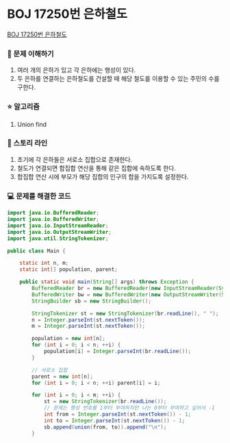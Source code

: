 # BOJ 17250번 은하철도

[BOJ 17250번 은하철도](https://www.acmicpc.net/problem/17250)

### 🤔 문제 이해하기

1. 여러 개의 은하가 있고 각 은하에는 행성이 있다.
2. 두 은하를 연결하는 은하철도를 건설할 때 해당 철도를 이용할 수 있는 주민의 수를 구한다.

### ⭐ 알고리즘

1. Union find

### 📖 스토리 라인

1. 초기에 각 은하들은 서로소 집합으로 존재한다.
2. 철도가 연결되면 합집합 연산을 통해 같은 집합에 속하도록 한다.
3. 합집합 연산 시에 부모가 해당 집합의 인구의 합을 가지도록 설정한다.

### 💻 문제를 해결한 코드

```java
import java.io.BufferedReader;
import java.io.BufferedWriter;
import java.io.InputStreamReader;
import java.io.OutputStreamWriter;
import java.util.StringTokenizer;

public class Main {

    static int n, m;
    static int[] population, parent;

    public static void main(String[] args) throws Exception {
        BufferedReader br = new BufferedReader(new InputStreamReader(System.in));
        BufferedWriter bw = new BufferedWriter(new OutputStreamWriter(System.out));
        StringBuilder sb = new StringBuilder();

        StringTokenizer st = new StringTokenizer(br.readLine(), " ");
        n = Integer.parseInt(st.nextToken());
        m = Integer.parseInt(st.nextToken());

        population = new int[n];
        for (int i = 0; i < n; ++i) {
            population[i] = Integer.parseInt(br.readLine());
        }

        // 서로소 집합
        parent = new int[n];
        for (int i = 0; i < n; ++i) parent[i] = i;

        for (int i = 0; i < m; ++i) {
            st = new StringTokenizer(br.readLine());
            // 문제는 행성 번호를 1부터 부여하지만 나는 0부터 부여하고 싶어서 -1
            int from = Integer.parseInt(st.nextToken()) - 1;
            int to = Integer.parseInt(st.nextToken()) - 1;
            sb.append(union(from, to)).append("\n");
        }
```
